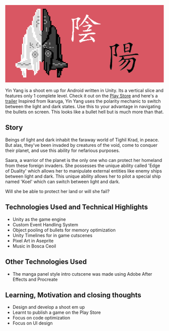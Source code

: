 <p align="center"><img src="https://github.com/DivyenduDutta/Yin-Yang/blob/master/Assets/Textures/Misc/feature.png" alt="yin yang feature"></p>

Yin Yang is a shoot em up for Android written in Unity. Its a vertical slice and features only 1 complete level. Check it out on the <a href="https://play.google.com/store/apps/details?id=com.DivineSense.YinYang">Play Store</a> and here's a <a href="https://www.youtube.com/watch?v=uoMllJXDqZw">trailer</a>
Inspired from Ikaruga, Yin Yang uses the polarity mechanic to switch between the light and dark states. Use this to your advantage in navigating the bullets on screen. This looks like a bullet hell but is much more than that.

## Story

Beings of light and dark inhabit the faraway world of Tighil Krad, in peace. But alas, they've been invaded by creatures of the void, come to conquer their planet, and use this ability for nefarious purposes.

Saara, a warrior of the planet is the only one who can protect her homeland from these foreign invaders. She possesses the unique ability called 'Edge of Duality' which allows her to manipulate external entities like enemy ships between light and dark. This unique ability allows her to pilot a special ship named 'Koel' which can switch between light and dark.

Will she be able to protect her land or will she fail?


## Technologies Used and Technical Highlights

- Unity as the game engine
- Custom Event Handling System
- Object pooling of bullets for memory optimization
- Unity Timelines for in game cutscenes
- Pixel Art in Aseprite
- Music in Bosca Ceoil


## Other Technologies Used

- The manga panel style intro cutscene was made using Adobe After Effects and Procreate

## Learning, Motivation and closing thoughts

* Design and develop a shoot em up
* Learnt to publish a game on the Play Store 
* Focus on code optimization
* Focus on UI design
